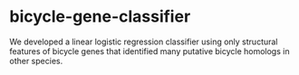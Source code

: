 # bicycle-gene-classifier
We developed a linear logistic regression classifier using only structural features of bicycle genes that identified many putative bicycle homologs in other species.
